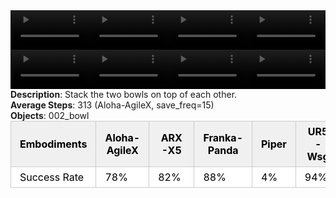<!DOCTYPE html>
<html lang="en">
<body>
    <div style="display: flex;">
        <video src="./task_video_clean/stack_bowls_two/aloha-agilex_head.mp4" controls loop muted autoplay style="width: 25%;"></video>
        <video src="./task_video_clean/stack_bowls_two/franka-panda_head.mp4" controls loop muted autoplay style="width: 25%;"></video>
        <video src="./task_video_clean/stack_bowls_two/ARX-X5_head.mp4" controls loop muted autoplay style="width: 25%;"></video>
        <video src="./task_video_clean/stack_bowls_two/ur5-wsg_head.mp4" controls loop muted autoplay style="width: 25%;"></video>
    </div>
    <div style="display: flex;">
        <video src="./task_video_clean/stack_bowls_two/aloha-agilex_world.mp4" controls loop muted autoplay style="width: 25%;"></video>
        <video src="./task_video_clean/stack_bowls_two/franka-panda_world.mp4" controls loop muted autoplay style="width: 25%;"></video>
        <video src="./task_video_clean/stack_bowls_two/ARX-X5_world.mp4" controls loop muted autoplay style="width: 25%;"></video>
        <video src="./task_video_clean/stack_bowls_two/ur5-wsg_world.mp4" controls loop muted autoplay style="width: 25%;"></video>
    </div>
    <b>Description</b>: Stack the two bowls on top of each other.<br>
    <b>Average Steps</b>: 313 (Aloha-AgileX, save_freq=15)<br>
    <b>Objects</b>: 002_bowl<br>
    <table style="margin:0 auto;border-collapse:collapse;width:auto;min-width:180px;background-color:white;">
        <thead>
            <tr style="background:#f0f0f0;">
                <th style="border:1px solid #ccc;padding:6px 14px;color:black;">Embodiments</th>
                <th style="border:1px solid #ccc;padding:6px 14px;color:black;">Aloha-AgileX</th>
                <th style="border:1px solid #ccc;padding:6px 14px;color:black;">ARX-X5</th>
                <th style="border:1px solid #ccc;padding:6px 14px;color:black;">Franka-Panda</th>
                <th style="border:1px solid #ccc;padding:6px 14px;color:black;">Piper</th>
                <th style="border:1px solid #ccc;padding:6px 14px;color:black;">UR5-Wsg</th>
            </tr>
        </thead>
        <tbody>
            <tr style="background:white;">
                <td style="border:1px solid #ccc;padding:6px 14px;color:black;">Success Rate</td>
                <td style="border:1px solid #ccc;padding:6px 14px;color:black;">78%</td>
                <td style="border:1px solid #ccc;padding:6px 14px;color:black;">82%</td>
                <td style="border:1px solid #ccc;padding:6px 14px;color:black;">88%</td>
                <td style="border:1px solid #ccc;padding:6px 14px;color:black;">4%</td>
                <td style="border:1px solid #ccc;padding:6px 14px;color:black;">94%</td>
            </tr>
        </tbody>
    </table>
</body>
</html>
